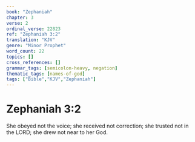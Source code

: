 ```yaml
---
book: "Zephaniah"
chapter: 3
verse: 2
ordinal_verse: 22823
ref: "Zephaniah 3:2"
translation: "KJV"
genre: "Minor Prophet"
word_count: 22
topics: []
cross_references: []
grammar_tags: [semicolon-heavy, negation]
thematic_tags: [names-of-god]
tags: ["Bible","KJV","Zephaniah"]
---
```


# Zephaniah 3:2

She obeyed not the voice; she received not correction; she trusted not in the LORD; she drew not near to her God.
